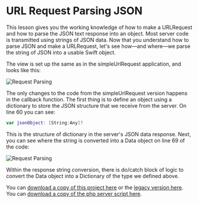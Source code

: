 # URL Request Parsing JSON

This lesson gives you the working knowledge of how to make a URLRequest and how to parse the JSON text response into an object.  Most server code is transmitted using strings of JSON data.  Now that you understand how to parse JSON and make a URLRequest, let's see how—and where—we parse the string of JSON into a usable Swift object.

The view is set up the same as in the simpleUrlRequest application, and looks like this:

![Request Parsing](/mad9137/assets/img/URLRequestParsingJSON_1.png)

The only changes to the code from the simpleUrlRequest version happens in the callback function. The first thing is to define an object using a dictionary to store the JSON structure that we receive from the server.  On line 60 you can see:

```swift
var jsonObject: [String:Any]?
```

This is the structure of dictionary in the server's JSON data response.  Next, you can see where the string is converted into a Data object on line 69 of the code:

![Request Parsing](/mad9137/assets/img/URLRequestParsingJSON_2.png)

Within the response string conversion, there is do/catch block of logic to convert the Data object into a Dictionary of the type we defined above.

You can [download a copy of this project here](/mad9137/assets/downloads/URLRequestParsingJSON.zip) or the [legacy version here](/mad9137/assets/downloads/legacyURLRequestParsingJSON.zip).  You can [download a copy of the php server script here](/mad9137/assets/downloads/URLRequestParsingJSONServer.zip).
